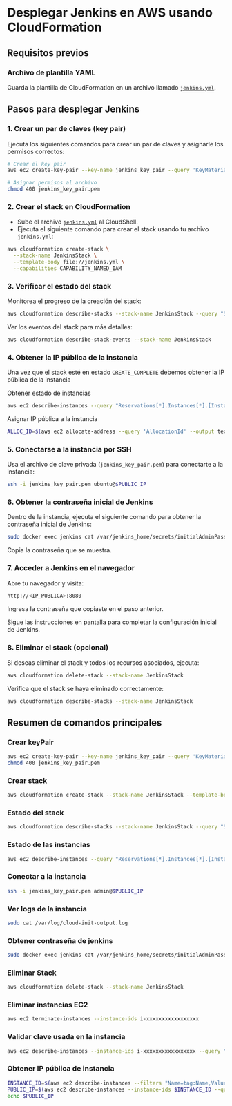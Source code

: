 # Desplegar Jenkins en AWS usando CloudFormation

## Requisitos previos

### Archivo de plantilla YAML

Guarda la plantilla de CloudFormation en un archivo llamado [`jenkins.yml`](https://github.com/jctrejosi/cloud-tecnology/blob/master/jenkins.yml).

## Pasos para desplegar Jenkins

### 1. Crear un par de claves (key pair)

Ejecuta los siguientes comandos para crear un par de claves y asignarle los permisos correctos:

```bash
# Crear el key pair
aws ec2 create-key-pair --key-name jenkins_key_pair --query 'KeyMaterial' --output text > jenkins_key_pair.pem

# Asignar permisos al archivo
chmod 400 jenkins_key_pair.pem
```

### 2. Crear el stack en CloudFormation

- Sube el archivo [`jenkins.yml`](https://github.com/jctrejosi/cloud-tecnology/blob/master/jenkins.yml) al CloudShell.
- Ejecuta el siguiente comando para crear el stack usando tu archivo `jenkins.yml`:

```bash
aws cloudformation create-stack \
  --stack-name JenkinsStack \
  --template-body file://jenkins.yml \
  --capabilities CAPABILITY_NAMED_IAM
```

### 3. Verificar el estado del stack

Monitorea el progreso de la creación del stack:

```bash
aws cloudformation describe-stacks --stack-name JenkinsStack --query "Stacks[0].StackStatus"
```

Ver los eventos del stack para más detalles:

```bash
aws cloudformation describe-stack-events --stack-name JenkinsStack
```

### 4. Obtener la IP pública de la instancia

Una vez que el stack esté en estado `CREATE_COMPLETE` debemos obtener la IP pública de la instancia

Obtener estado de instancias

```bash
aws ec2 describe-instances --query "Reservations[*].Instances[*].[InstanceId, Tags[?Key=='Name'].Value | [0], PublicIpAddress, State.Name]" --output table

```

Asignar IP pública a la instancia

```bash
ALLOC_ID=$(aws ec2 allocate-address --query 'AllocationId' --output text) aws ec2 associate-address --instance-id $INSTANCE_ID --allocation-id $ALLOC_ID
```

### 5. Conectarse a la instancia por SSH

Usa el archivo de clave privada (`jenkins_key_pair.pem`) para conectarte a la instancia:

```bash
ssh -i jenkins_key_pair.pem ubuntu@$PUBLIC_IP
```

### 6. Obtener la contraseña inicial de Jenkins

Dentro de la instancia, ejecuta el siguiente comando para obtener la contraseña inicial de Jenkins:

```bash
sudo docker exec jenkins cat /var/jenkins_home/secrets/initialAdminPassword
```

Copia la contraseña que se muestra.

### 7. Acceder a Jenkins en el navegador

Abre tu navegador y visita:

```bash
http://<IP_PUBLICA>:8080
```

Ingresa la contraseña que copiaste en el paso anterior.

Sigue las instrucciones en pantalla para completar la configuración inicial de Jenkins.

### 8. Eliminar el stack (opcional)

Si deseas eliminar el stack y todos los recursos asociados, ejecuta:

```bash
aws cloudformation delete-stack --stack-name JenkinsStack
```

Verifica que el stack se haya eliminado correctamente:

```bash
aws cloudformation describe-stacks --stack-name JenkinsStack
```

## Resumen de comandos principales

### Crear keyPair

```bash
aws ec2 create-key-pair --key-name jenkins_key_pair --query 'KeyMaterial' --output text > jenkins_key_pair.pem
chmod 400 jenkins_key_pair.pem
```

### Crear stack

```bash
aws cloudformation create-stack --stack-name JenkinsStack --template-body file://jenkins.yml --capabilities CAPABILITY_NAMED_IAM
```

### Estado del stack

```bash
aws cloudformation describe-stacks --stack-name JenkinsStack --query "Stacks[0].StackStatus"
```

### Estado de las instancias

```bash
aws ec2 describe-instances --query "Reservations[*].Instances[*].[InstanceId, Tags[?Key=='Name'].Value | [0], PublicIpAddress, State.Name]" --output table
```

### Conectar a la instancia

  ```bash
  ssh -i jenkins_key_pair.pem admin@$PUBLIC_IP
  ```

### Ver logs de la instancia

```bash
sudo cat /var/log/cloud-init-output.log
```

### Obtener contraseña de jenkins

  ```bash
  sudo docker exec jenkins cat /var/jenkins_home/secrets/initialAdminPassword
  ```

### Eliminar Stack

```bash
aws cloudformation delete-stack --stack-name JenkinsStack
```

### Eliminar instancias EC2

```bash
aws ec2 terminate-instances --instance-ids i-xxxxxxxxxxxxxxxxx
```

### Validar clave usada en la instancia

```bash
aws ec2 describe-instances --instance-ids i-xxxxxxxxxxxxxxxxx --query "Reservations[0].Instances[0].KeyName" --output text
```

### Obtener IP pública de instancia

```bash
INSTANCE_ID=$(aws ec2 describe-instances --filters "Name=tag:Name,Values=instanciaJenkins" --query "Reservations[0].Instances[0].InstanceId" --output text)
PUBLIC_IP=$(aws ec2 describe-instances --instance-ids $INSTANCE_ID --query "Reservations[0].Instances[0].PublicIpAddress" --output text)
echo $PUBLIC_IP
```
